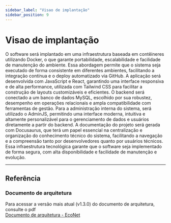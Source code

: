 ```yaml
---
sidebar_label: "Visao de implantação"
sidebar_position: 9
---
```

# Visao de implantação  

O software será implantado em uma infraestrutura baseada em contêineres utilizando Docker, o que garante portabilidade, escalabilidade e facilidade de manutenção do ambiente. Essa abordagem permite que o sistema seja executado de forma consistente em diferentes ambientes, facilitando a integração contínua e o deploy automatizado via GitHub. A aplicação será desenvolvida com JavaScript e React, garantindo uma interface responsiva e de alta performance, utilizada com Tailwind CSS para facilitar a construção de layouts customizáveis e eficientes. O backend será conectado a um banco de dados MySQL, escolhido por sua robustez, desempenho em operações relacionais e ampla compatibilidade com ferramentas de gestão. Para a administração interna do sistema, será utilizado o AdminJS, permitindo uma interface moderna, intuitiva e altamente personalizável para o gerenciamento de dados e usuários diretamente a partir do backend. A documentação do projeto será gerada com Docusaurus, que terá um papel essencial na centralização e organização do conhecimento técnico do sistema, facilitando a navegação e a compreensão tanto por desenvolvedores quanto por usuários técnicos. Essa infraestrutura tecnológica garante que o software seja implementado de forma segura, com alta disponibilidade e facilidade de manutenção e evolução.

---

## Referência
### Documento de arquitetura
Para acessar a versão mais atual (v1.3.0) do documento de arquitetura, consulte o pdf  
[Documento de arquitetura - EcoNet](../../static/files/documento-de-arquitetura-algiz-2025.1.pdf)